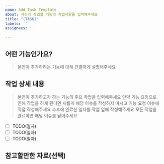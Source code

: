 ```yaml
---
name: Add Task Template
about: 자신의 작업할 기능의 작업사항을 입력해주세요
title: "[TASK]"
labels: ''
assignees: ''

---
```


## 어떤 기능인가요?

> 본인이 추가하려는 기능에 대해 간결하게 설명해주세요

## 작업 상세 내용

> 본인이 추가하고자 하는 기능의 주요 작업을 입력해주세요
> 만약 기능 요청으로 인해 작업을 하게 된다면 새롭게 해당 이슈를 작성하지 마시고 기능 요청 이슈에 직접 작성해주세요
> 추후에 완료한 일자를 작업 옆에 작성해주세요
> 모든 작업을 완료하면 해당 이슈를 닫아주세요

- [ ] TODO(일자)
- [ ] TODO(일자)
- [ ] TODO(일자)

## 참고할만한 자료(선택)
